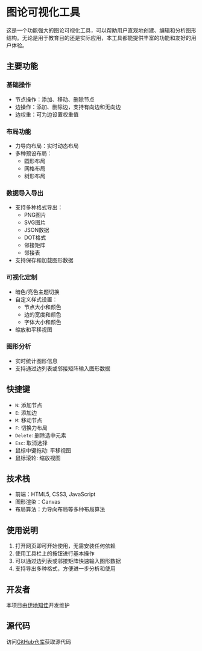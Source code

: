 # 图论可视化工具

这是一个功能强大的图论可视化工具，可以帮助用户直观地创建、编辑和分析图形结构。无论是用于教育目的还是实际应用，本工具都能提供丰富的功能和友好的用户体验。

## 主要功能

### 基础操作
- 节点操作：添加、移动、删除节点
- 边操作：添加、删除边，支持有向边和无向边
- 边权重：可为边设置权重值

### 布局功能
- 力导向布局：实时动态布局
- 多种预设布局：
  - 圆形布局
  - 网格布局
  - 树形布局

### 数据导入导出
- 支持多种格式导出：
  - PNG图片
  - SVG图片
  - JSON数据
  - DOT格式
  - 邻接矩阵
  - 邻接表
- 支持保存和加载图形数据

### 可视化定制
- 暗色/亮色主题切换
- 自定义样式设置：
  - 节点大小和颜色
  - 边的宽度和颜色
  - 字体大小和颜色
- 缩放和平移视图

### 图形分析
- 实时统计图形信息
- 支持通过边列表或邻接矩阵输入图形数据

## 快捷键

- `N`: 添加节点
- `E`: 添加边
- `M`: 移动节点
- `F`: 切换力布局
- `Delete`: 删除选中元素
- `Esc`: 取消选择
- 鼠标中键拖动: 平移视图
- 鼠标滚轮: 缩放视图

## 技术栈

- 前端：HTML5, CSS3, JavaScript
- 图形渲染：Canvas
- 布局算法：力导向布局等多种布局算法

## 使用说明

1. 打开网页即可开始使用，无需安装任何依赖
2. 使用工具栏上的按钮进行基本操作
3. 可以通过边列表或邻接矩阵快速输入图形数据
4. 支持导出多种格式，方便进一步分析和使用

## 开发者

本项目由[伊地知佳](https://blog.nijikajia.top/)开发维护

## 源代码

访问[GitHub仓库](https://github.com/Nijika-jia/Graph-theory-tools)获取源代码 
